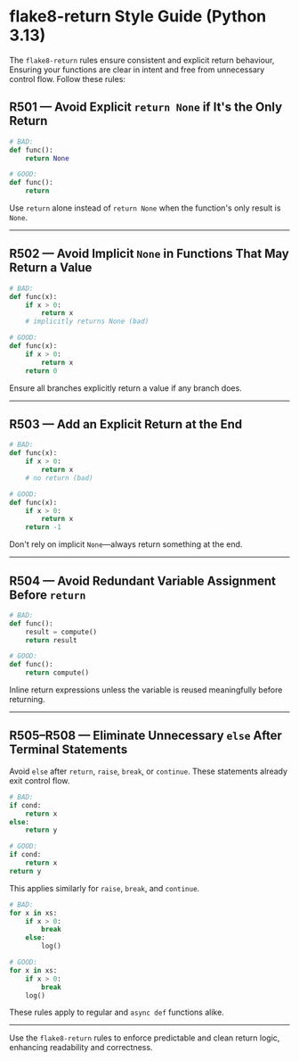 # flake8-return Style Guide (Python 3.13)

The `flake8-return` rules ensure consistent and explicit return behaviour,
Ensuring your functions are clear in intent and free from unnecessary control
flow. Follow these rules:

## R501 — Avoid Explicit `return None` if It's the Only Return

```python
# BAD:
def func():
    return None

# GOOD:
def func():
    return
```

Use `return` alone instead of `return None` when the function's only result is
`None`.

______________________________________________________________________

## R502 — Avoid Implicit `None` in Functions That May Return a Value

```python
# BAD:
def func(x):
    if x > 0:
        return x
    # implicitly returns None (bad)

# GOOD:
def func(x):
    if x > 0:
        return x
    return 0
```

Ensure all branches explicitly return a value if any branch does.

______________________________________________________________________

## R503 — Add an Explicit Return at the End

```python
# BAD:
def func(x):
    if x > 0:
        return x
    # no return (bad)

# GOOD:
def func(x):
    if x > 0:
        return x
    return -1
```

Don't rely on implicit `None`—always return something at the end.

______________________________________________________________________

## R504 — Avoid Redundant Variable Assignment Before `return`

```python
# BAD:
def func():
    result = compute()
    return result

# GOOD:
def func():
    return compute()
```

Inline return expressions unless the variable is reused meaningfully before
returning.

______________________________________________________________________

## R505–R508 — Eliminate Unnecessary `else` After Terminal Statements

Avoid `else` after `return`, `raise`, `break`, or `continue`. These statements
already exit control flow.

```python
# BAD:
if cond:
    return x
else:
    return y

# GOOD:
if cond:
    return x
return y
```

This applies similarly for `raise`, `break`, and `continue`.

```python
# BAD:
for x in xs:
    if x > 0:
        break
    else:
        log()

# GOOD:
for x in xs:
    if x > 0:
        break
    log()
```

These rules apply to regular and `async def` functions alike.

______________________________________________________________________

Use the `flake8-return` rules to enforce predictable and clean return logic,
enhancing readability and correctness.
